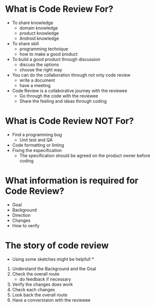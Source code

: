 # What is Code Review For?
- To share knowledge
  - domain knowledge
  - product knowledge
  - Android knowledge
- To share skill
  - programming technique
  - how to make a good product
- To build a good product through discussion
  - discuss the options
  - choose the right way
- You can do the collaboration through not only code review
  - write a document
  - have a meeting
- Code Review is a collaborative journey with the reviewee
  - Go through the code with the reviewee
  - Share the feeling and ideas through coding

# What is Code Review NOT For?
- Find a programming bug
  - Unit test and QA
- Code formatting or linting
- Fixing the especification
  - The specification should be agreed on the product owner before coding

# What information is required for Code Review?
- Goal
- Background
- Direction
- Changes
- How to verify

# The story of code review
* Using some sketches might be helpful! *

1. Understand the Background and the Goal
2. Check the overall route
   - do feedback if necessary
3. Verify the changes does work
4. Check each changes
5. Look back the overall route
6. Have a converstaion with the reviewee